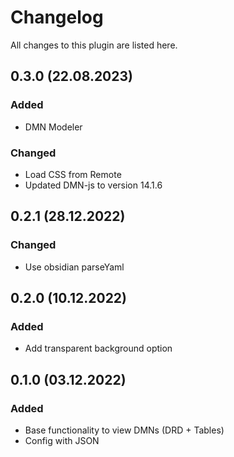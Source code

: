 # Changelog

All changes to this plugin are listed here.

## 0.3.0 (22.08.2023)

### Added
- DMN Modeler

### Changed

- Load CSS from Remote
- Updated DMN-js to version 14.1.6

## 0.2.1 (28.12.2022)

### Changed

- Use obsidian parseYaml

## 0.2.0 (10.12.2022)

### Added

- Add transparent background option

## 0.1.0 (03.12.2022)

### Added

- Base functionality to view DMNs (DRD + Tables)
- Config with JSON